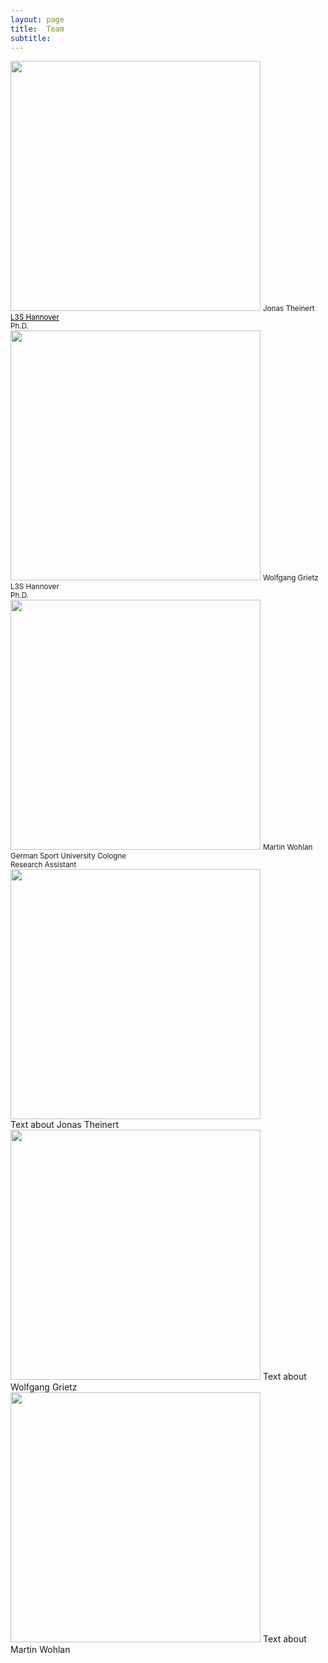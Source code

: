 ```yaml
---
layout: page
title:  Team
subtitle:
---
```


 <body> 
  <div class="row">
    <div class="column">
      <img src="../assets/img/Jonas_Theiner.jpeg" style="width:400px;height:400px;">
      <small> Jonas Theinert </small><br />
      <a href="https://www.tib.eu/en/research-development/visual-analytics" style="color:black"><small>L3S Hannover</small></a> <br />
      <small> Ph.D.</small><br />
    </div>
    <div class="column">
      <img src="../assets/img/Wolfgang_Grietz.jpg" style="width:400px;height:400px;">
      <small> Wolfgang Grietz </small><br />
      <small> L3S Hannover </small><br />
      <small> Ph.D.</small><br />
    </div>
    <div class="column">
      <img src="../assets/img/Martin_Wohlan.jpeg" style="width:400px;height:400px;">
      <small> Martin Wohlan </small><br />
      <small> German Sport University Cologne</small><br />
      <small> Research Assistant</small><br />
    </div>
  </div>
</body>

 <body> 
  <div class="row">
    <div class="column">
      <img src="../assets/img/Jonas_Theiner.jpeg" style="width:400px;height:400px;">
     <div> Text about Jonas Theinert </div>
    </div>
    <div class="column">
       <img src="../assets/img/Wolfgang_Grietz.jpg" style="width:400px;height:400px;">
       Text about Wolfgang Grietz
    </div>
    <div class="column">
      <img src="../assets/img/Martin_Wohlan.jpeg" style="width:400px;height:400px;">
      Text about Martin Wohlan
    </div>
  </div>
</body>





